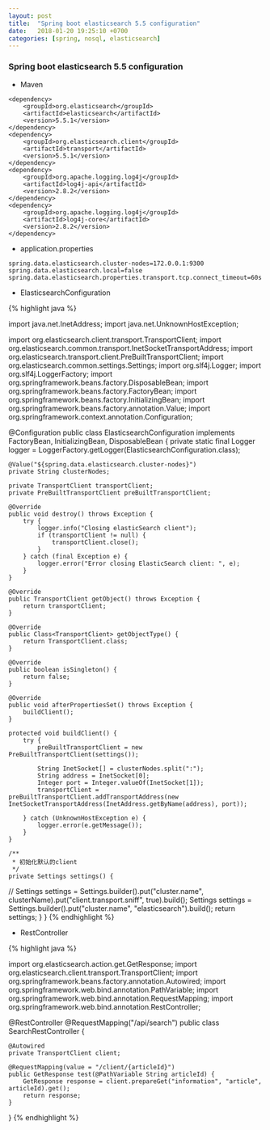 ```yaml
---
layout: post
title:  "Spring boot elasticsearch 5.5 configuration"
date:   2018-01-20 19:25:10 +0700
categories: [spring, nosql, elasticsearch]
---
```



### Spring boot elasticsearch 5.5 configuration

* Maven

```
<dependency>
    <groupId>org.elasticsearch</groupId>
    <artifactId>elasticsearch</artifactId>
    <version>5.5.1</version>
</dependency>
<dependency>
    <groupId>org.elasticsearch.client</groupId>
    <artifactId>transport</artifactId>
    <version>5.5.1</version>
</dependency>
<dependency>
    <groupId>org.apache.logging.log4j</groupId>
    <artifactId>log4j-api</artifactId>
    <version>2.8.2</version>
</dependency>
<dependency>
    <groupId>org.apache.logging.log4j</groupId>
    <artifactId>log4j-core</artifactId>
    <version>2.8.2</version>
</dependency>
```

* application.properties

```
spring.data.elasticsearch.cluster-nodes=172.0.0.1:9300
spring.data.elasticsearch.local=false
spring.data.elasticsearch.properties.transport.tcp.connect_timeout=60s
```

* ElasticsearchConfiguration

{% highlight java %}

import java.net.InetAddress;
import java.net.UnknownHostException;

import org.elasticsearch.client.transport.TransportClient;
import org.elasticsearch.common.transport.InetSocketTransportAddress;
import org.elasticsearch.transport.client.PreBuiltTransportClient;
import org.elasticsearch.common.settings.Settings;
import org.slf4j.Logger;
import org.slf4j.LoggerFactory;
import org.springframework.beans.factory.DisposableBean;
import org.springframework.beans.factory.FactoryBean;
import org.springframework.beans.factory.InitializingBean;
import org.springframework.beans.factory.annotation.Value;
import org.springframework.context.annotation.Configuration;

@Configuration
public class ElasticsearchConfiguration implements FactoryBean<TransportClient>, InitializingBean, DisposableBean {
	private static final Logger logger = LoggerFactory.getLogger(ElasticsearchConfiguration.class);

	@Value("${spring.data.elasticsearch.cluster-nodes}")
	private String clusterNodes;

	private TransportClient transportClient;
	private PreBuiltTransportClient preBuiltTransportClient;

	@Override
	public void destroy() throws Exception {
		try {
			logger.info("Closing elasticSearch client");
			if (transportClient != null) {
				transportClient.close();
			}
		} catch (final Exception e) {
			logger.error("Error closing ElasticSearch client: ", e);
		}
	}

	@Override
	public TransportClient getObject() throws Exception {
		return transportClient;
	}

	@Override
	public Class<TransportClient> getObjectType() {
		return TransportClient.class;
	}

	@Override
	public boolean isSingleton() {
		return false;
	}

	@Override
	public void afterPropertiesSet() throws Exception {
		buildClient();
	}

	protected void buildClient() {
		try {
			preBuiltTransportClient = new PreBuiltTransportClient(settings());

			String InetSocket[] = clusterNodes.split(":");
			String address = InetSocket[0];
			Integer port = Integer.valueOf(InetSocket[1]);
			transportClient = preBuiltTransportClient.addTransportAddress(new InetSocketTransportAddress(InetAddress.getByName(address), port));

		} catch (UnknownHostException e) {
			logger.error(e.getMessage());
		}
	}

	/**
	 * 初始化默认的client
	 */
	private Settings settings() {
//		Settings settings = Settings.builder().put("cluster.name", clusterName).put("client.transport.sniff", true).build();
		Settings settings = Settings.builder().put("cluster.name", "elasticsearch").build();
		return settings;
	}
}
{% endhighlight %}

* RestController

{% highlight java %}

import org.elasticsearch.action.get.GetResponse;
import org.elasticsearch.client.transport.TransportClient;
import org.springframework.beans.factory.annotation.Autowired;
import org.springframework.web.bind.annotation.PathVariable;
import org.springframework.web.bind.annotation.RequestMapping;
import org.springframework.web.bind.annotation.RestController;

@RestController
@RequestMapping("/api/search")
public class SearchRestController {

	@Autowired
	private TransportClient client;

	@RequestMapping(value = "/client/{articleId}")
	public GetResponse test(@PathVariable String articleId) {
		GetResponse response = client.prepareGet("information", "article", articleId).get();
		return response;
	}
}
{% endhighlight %}
